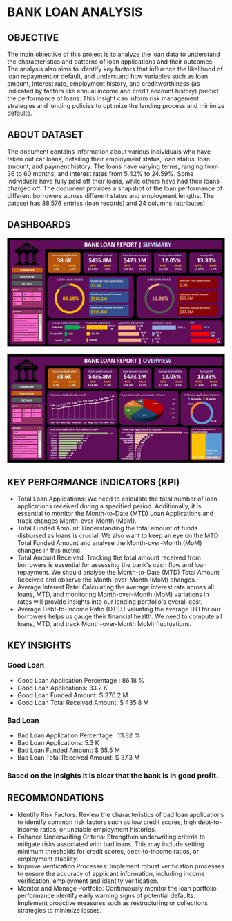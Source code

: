 # BANK LOAN ANALYSIS
## OBJECTIVE
The main objective of this project is to analyze the loan data to understand the characteristics and patterns of loan applications and their outcomes. The analysis also aims to identify key factors that influence the likelihood of loan repayment or default, and understand how variables such as loan amount, interest rate, employment history, and creditworthiness (as indicated by factors like annual income and credit account history) predict the performance of loans. This insight can inform risk management strategies and lending policies to optimize the lending process and minimize defaults.

## ABOUT DATASET
The document contains information about various individuals who have taken out car loans, detailing their employment status, loan status, loan amount, and payment history. The loans have varying terms, ranging from 36 to 60 months, and interest rates from 5.42% to 24.59%. Some individuals have fully paid off their loans, while others have had their loans charged off. The document provides a snapshot of the loan performance of different borrowers across different states and employment lengths. The dataset has 38,576 entries (loan records) and 24 columns (attributes).

## DASHBOARDS
![image](https://github.com/patelshubham91/Excel-Projects/blob/main/Bank%20Loan%20Project/Bank%20Loan%20Project%20Summary.jpg)

![image](https://github.com/patelshubham91/Excel-Projects/blob/main/Bank%20Loan%20Project/Bank%20Loan%20Project%20Overview.jpg)

## KEY PERFORMANCE INDICATORS (KPI)
* Total Loan Applications: We need to calculate the total number of loan applications received during a specified period. Additionally, it is essential to monitor the Month-to-Date (MTD) Loan Applications and track changes Month-over-Month (MoM).
* Total Funded Amount: Understanding the total amount of funds disbursed as loans is crucial. We also want to keep an eye on the MTD Total Funded Amount and analyse the Month-over-Month (MoM) changes in this metric.
* Total Amount Received: Tracking the total amount received from borrowers is essential for assessing the bank's cash flow and loan repayment. We should analyse the Month-to-Date (MTD) Total Amount Received and observe the Month-over-Month (MoM) changes.
* Average Interest Rate: Calculating the average interest rate across all loans, MTD, and monitoring Month-over-Month (MoM) variations in rates will provide insights into our lending portfolio's overall cost.
* Average Debt-to-Income Ratio (DTI): Evaluating the average DTI for our borrowers helps us gauge their financial health. We need to compute all loans, MTD, and track Month-over-Month MoM) fluctuations.

## KEY INSIGHTS
### Good Loan
* Good Loan Application Percentage : 86.18 %
* Good Loan Applications: 33.2 K
* Good Loan Funded Amount: $ 370.2 M
* Good Loan Total Received Amount: $ 435.8 M
### Bad Loan
* Bad Loan Application Percentage : 13.82 %
* Bad Loan Applications: 5.3 K
* Bad Loan Funded Amount: $ 65.5 M
* Bad Loan Total Received Amount: $ 37.3 M
### Based on the insights it is clear that the bank is in good profit.

## RECOMMONDATIONS
* Identify Risk Factors: Review the characteristics of bad loan applications to identify common risk factors such as low credit scores, high debt-to-income ratios, or unstable employment histories.
* Enhance Underwriting Criteria: Strengthen underwriting criteria to mitigate risks associated with bad loans. This may include setting minimum thresholds for credit scores, debt-to-income ratios, or employment stability.
* Improve Verification Processes: Implement robust verification processes to ensure the accuracy of applicant information, including income verification, employment and identity verification.
* Monitor and Manage Portfolio: Continuously monitor the loan portfolio performance identify early warning signs of potential defaults. Implement proactive measures such as restructuring or collections strategies to minimize losses.
